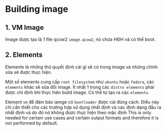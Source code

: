 # Building image

## 1. VM Image

Image được tạo là 1 file qcow2 `image.qcow2`, nó chứa HĐH và có thể boot.

## 2. Elements

 Elements là những thứ quyết định cái gì sẽ có trong image và những chỉnh sửa sẽ được thực hiện.
 
Một số elements cung cấp `root filesystem` như `ubuntu` hoặc `fedora`, các `elements` khác sẽ sửa đổi image. Ít nhất 1 trong các `distro elements` phải được chỉ định khi thực hiện build image. Có thể tự tạo ra các `elements`.

Element `vm` để đảm bảo iamge có `bootloader` được cài đúng cách. Điều này chỉ cần thiết cho các trường hợp sử dụng nhất định và các định dạng đầu ra nhất định và do đó nó không được thực hiện theo mặc định
This is only needed for certain use cases and certain output formats and therefore it is not performed by default.
